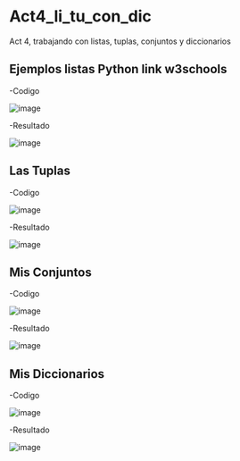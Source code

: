 # Act4_li_tu_con_dic
Act 4, trabajando con listas, tuplas, conjuntos y diccionarios
## Ejemplos listas Python link w3schools

-Codigo

![image](https://github.com/user-attachments/assets/a1d17814-0a34-4137-a33d-c5112f9fcfa2)

-Resultado

![image](https://github.com/user-attachments/assets/b8b338d1-9c13-400a-b646-a52af8261be1)

## Las Tuplas

-Codigo

![image](https://github.com/user-attachments/assets/8cbc7bb4-dd8f-4884-80c7-f8dca398ae51)

-Resultado

![image](https://github.com/user-attachments/assets/afa11359-6ff2-45db-b50a-e04a015d57bb)

## Mis Conjuntos

-Codigo 

![image](https://github.com/user-attachments/assets/4152ca9c-80e7-40d4-87cf-98ace07af764)

-Resultado

![image](https://github.com/user-attachments/assets/2d40f855-ada1-4823-b3b7-757cccdf1a2c)

## Mis Diccionarios

-Codigo

![image](https://github.com/user-attachments/assets/9bf7c7fe-4dcb-451c-a6ef-acdcf51c487d)

-Resultado

![image](https://github.com/user-attachments/assets/212f07d5-ab00-4581-858c-fc08c2378870)

